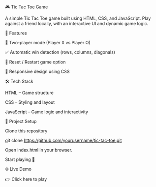 🎮 Tic Tac Toe Game

A simple Tic Tac Toe game built using HTML, CSS, and JavaScript.
Play against a friend locally, with an interactive UI and dynamic game logic.

🚀 Features

🎲 Two-player mode (Player X vs Player O)

✅ Automatic win detection (rows, columns, diagonals)

🔄 Reset / Restart game option

🎨 Responsive design using CSS

🛠️ Tech Stack

HTML – Game structure

CSS – Styling and layout

JavaScript – Game logic and interactivity

📂 Project Setup

Clone this repository

git clone https://github.com/yourusername/tic-tac-toe.git


Open 
index.html in your browser.

Start playing 🎉


🌐 Live Demo

👉 Click here to play
